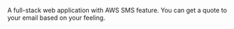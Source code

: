 A full-stack web application with AWS SMS feature.
You can get a quote to your email based on your feeling.
